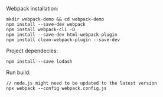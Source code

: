 Webpack installation:
````
mkdir webpack-demo && cd webpack-demo
npm install --save-dev webpack
npm install webpack-cli -D
npm install --save-dev html-webpack-plugin
npm install clean-webpack-plugin --save-dev
````

Project dependecies:
````
npm install --save lodash
````

Run build:
````
// node.js might need to be updated to the latest version
npx webpack --config webpack.config.js
````

